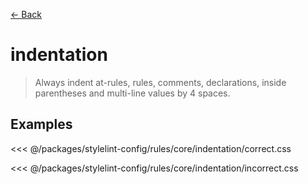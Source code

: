[&#x2190; Back](./)
# indentation <badge text="warn" type="warn" vertical="middle"/>

> Always indent at-rules, rules, comments, declarations, inside parentheses and multi-line values by 4 spaces.


## Examples

<code-highlight>
 
<div slot="correct">

<<< @/packages/stylelint-config/rules/core/indentation/correct.css

</div>

 
<div slot="incorrect">

<<< @/packages/stylelint-config/rules/core/indentation/incorrect.css

</div>

 
</code-highlight>

